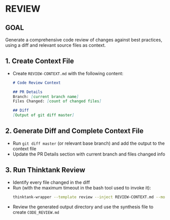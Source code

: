 # REVIEW

## GOAL
Generate a comprehensive code review of changes against best practices, using a diff and relevant source files as context.

## 1. Create Context File 
- Create `REVIEW-CONTEXT.md` with the following content:
  ```markdown
  # Code Review Context
  
  ## PR Details
  Branch: [current branch name]
  Files Changed: [count of changed files]
  
  ## Diff
  [Output of git diff master]
  ```

## 2. Generate Diff and Complete Context File
- Run `git diff master` (or relevant base branch) and add the output to the context file
- Update the PR Details section with current branch and files changed info

## 3. Run Thinktank Review
- Identify every file changed in the diff
- Run (with the maximum timeout in the bash tool used to invoke it):
    ```bash
    thinktank-wrapper --template review --inject REVIEW-CONTEXT.md --model-set high_context --include-philosophy --include-glance [changed files]
    ```
- Review the generated output directory and use the synthesis file to create `CODE_REVIEW.md`